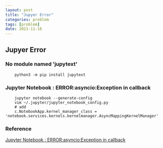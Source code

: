 ```yaml
---
layout: post
title: "Jupyer Error"
categories: problem
tags: [problem]
date: 2021-11-16
---
```


## Jupyer Error

### No module named 'jupytext'

		python3 -m pip install jupytext

### Jupyter Notebook : ERROR:asyncio:Exception in callback

		jupyter notebook --generate-config
		vim ~/.jupyter/jupyter_notebook_config.py
		# add
		c.NotebookApp.kernel_manager_class = 'notebook.services.kernels.kernelmanager.AsyncMappingKernelManager'


### Reference
[Jupyter Notebook : ERROR:asyncio:Exception in callback](https://stackoverflow.com/questions/68963183/jupyter-notebook-errorasyncioexception-in-callback)
